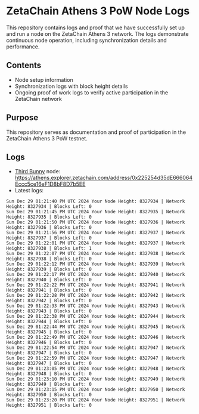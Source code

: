 # ZetaChain Athens 3 PoW Node Logs
This repository contains logs and proof that we have successfully set up and run a node on the ZetaChain Athens 3 network. The logs demonstrate continuous node operation, including synchronization details and performance.

## Contents
- Node setup information
- Synchronization logs with block height details
- Ongoing proof of work logs to verify active participation in the ZetaChain network

## Purpose
This repository serves as documentation and proof of participation in the ZetaChain Athens 3 PoW testnet.

## Logs

- [Third Bunny](https://thirdbunny.xyz/) node: https://athens.explorer.zetachain.com/address/0x225254d35dE666064Eccc5ce16eF1D8bF8D7b5EE
- Latest logs:
```
Sun Dec 29 01:21:40 PM UTC 2024 Your Node Height: 8327934 | Network Height: 8327934 | Blocks Left: 0
Sun Dec 29 01:21:45 PM UTC 2024 Your Node Height: 8327935 | Network Height: 8327935 | Blocks Left: 0
Sun Dec 29 01:21:50 PM UTC 2024 Your Node Height: 8327936 | Network Height: 8327936 | Blocks Left: 0
Sun Dec 29 01:21:56 PM UTC 2024 Your Node Height: 8327937 | Network Height: 8327937 | Blocks Left: 0
Sun Dec 29 01:22:01 PM UTC 2024 Your Node Height: 8327937 | Network Height: 8327938 | Blocks Left: 1
Sun Dec 29 01:22:07 PM UTC 2024 Your Node Height: 8327938 | Network Height: 8327938 | Blocks Left: 0
Sun Dec 29 01:22:12 PM UTC 2024 Your Node Height: 8327939 | Network Height: 8327939 | Blocks Left: 0
Sun Dec 29 01:22:17 PM UTC 2024 Your Node Height: 8327940 | Network Height: 8327940 | Blocks Left: 0
Sun Dec 29 01:22:22 PM UTC 2024 Your Node Height: 8327941 | Network Height: 8327941 | Blocks Left: 0
Sun Dec 29 01:22:28 PM UTC 2024 Your Node Height: 8327942 | Network Height: 8327942 | Blocks Left: 0
Sun Dec 29 01:22:33 PM UTC 2024 Your Node Height: 8327943 | Network Height: 8327943 | Blocks Left: 0
Sun Dec 29 01:22:38 PM UTC 2024 Your Node Height: 8327944 | Network Height: 8327944 | Blocks Left: 0
Sun Dec 29 01:22:44 PM UTC 2024 Your Node Height: 8327945 | Network Height: 8327945 | Blocks Left: 0
Sun Dec 29 01:22:49 PM UTC 2024 Your Node Height: 8327946 | Network Height: 8327946 | Blocks Left: 0
Sun Dec 29 01:22:54 PM UTC 2024 Your Node Height: 8327947 | Network Height: 8327947 | Blocks Left: 0
Sun Dec 29 01:22:59 PM UTC 2024 Your Node Height: 8327947 | Network Height: 8327947 | Blocks Left: 0
Sun Dec 29 01:23:05 PM UTC 2024 Your Node Height: 8327948 | Network Height: 8327948 | Blocks Left: 0
Sun Dec 29 01:23:10 PM UTC 2024 Your Node Height: 8327949 | Network Height: 8327949 | Blocks Left: 0
Sun Dec 29 01:23:15 PM UTC 2024 Your Node Height: 8327950 | Network Height: 8327950 | Blocks Left: 0
Sun Dec 29 01:23:20 PM UTC 2024 Your Node Height: 8327951 | Network Height: 8327951 | Blocks Left: 0
```
